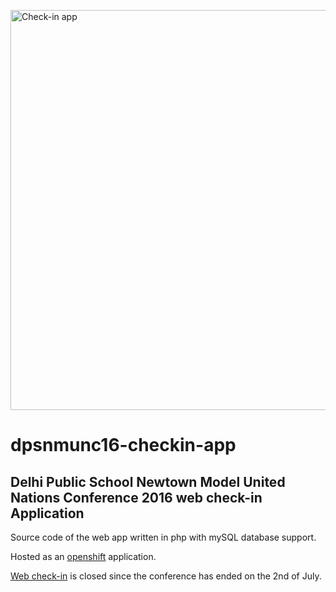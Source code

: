<a data-flickr-embed="true"  href="https://www.flickr.com/photos/dpsnmunc16/28221197685/in/dateposted-public/" title="Check-in app"><img src="https://c6.staticflickr.com/8/7588/28221197685_e1b86b3bf4_z.jpg" width="513" height="640" alt="Check-in app"></a><script async src="//embedr.flickr.com/assets/client-code.js" charset="utf-8"></script>

# dpsnmunc16-checkin-app
## Delhi Public School Newtown Model United Nations Conference 2016 web check-in Application
Source code of the web app written in php with mySQL database support.

Hosted as an [openshift](https://openshift.com) application.

[Web check-in](http://checkin.dpsnmunc.in) is closed since the conference has ended on the 2nd of July.
